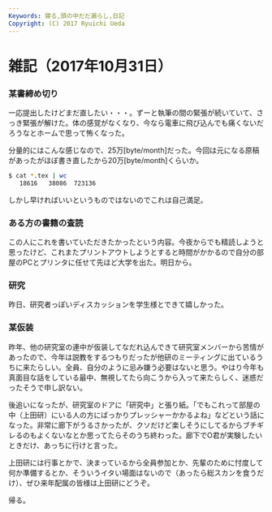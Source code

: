 ```yaml
---
Keywords: 寝る,頭の中だだ漏らし,日記
Copyright: (C) 2017 Ryuichi Ueda
---
```


# 雑記（2017年10月31日）

### 某書締め切り

一応提出したけどまだ直したい・・・。ずーと執筆の間の緊張が続いていて、さっき緊張が解けた。体の感覚がなくなり、今なら電車に飛び込んでも痛くないだろうなとホームで思って怖くなった。


分量的にはこんな感じなので、25万[byte/month]だった。今回は元になる原稿があったがほぼ書き直したから20万[byte/month]くらいか。

```bash
$ cat *.tex | wc
   18616   38086  723136
```

しかし早ければいいというものではないのでこれは自己満足。

### ある方の書籍の査読

この人にこれを書いていただきたかったという内容。今夜からでも精読しようと思ったけど、これまたプリントアウトしようとすると時間がかかるので自分の部屋のPCとプリンタに任せて先ほど大学を出た。明日から。

### 研究

昨日、研究者っぽいディスカッションを学生様とできて嬉しかった。

### 某仮装

昨年、他の研究室の連中が仮装してなだれ込んできて研究室メンバーから苦情があったので、今年は説教をするつもりだったが他研のミーティングに出ているうちに来たらしい。全員、自分のように忌み嫌う必要はないと思う。やはり今年も真面目な話をしている最中、無視してたら向こうから入って来たらしく、迷惑だったそうで申し訳ない。

後追いになったが、研究室のドアに「研究中」と張り紙。「でもこれって部屋の中（上田研）にいる人の方にばっかりプレッシャーかかるよね」などという話になった。非常に廊下がうるさかったが、クソだけど楽しそうにしてるからブチギレるのもよくないなとか思ってたらそのうち終わった。廊下でO君が実験したいときだけ、あっちに行けと言った。

上田研には行事とかで、決まっているから全員参加とか、先輩のために忖度して何か準備するとか、そういうイタい場面はないので（あったら総スカンを食うだけ）、ぜひ来年配属の皆様は上田研にどうぞ。



帰る。
